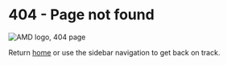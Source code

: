 # 404 - Page not found

![AMD logo, 404 page](./data/AMD-404.png "Together we...are lost!")

Return [home](./index) or use the sidebar navigation to get back on track.
